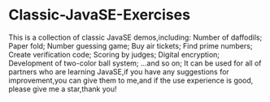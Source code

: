# Classic-JavaSE-Exercises
This is a collection of classic JavaSE demos,including:
Number of daffodils;
Paper fold;
Number guessing game;
Buy air tickets;
Find prime numbers;
Create verification code;
Scoring by judges;
Digital encryption;
Development of two-color ball system;
...and so on;
It can be used for all of partners who are learning JavaSE,if you have any suggestions for improvement,you can give them to me,and if the use experience is good, please give me a star,thank you!
